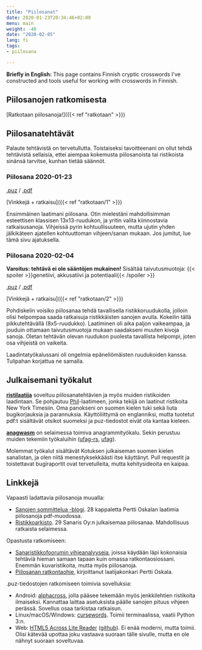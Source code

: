 ```yaml
---
title: "Piilosanat"
date: 2020-01-23T20:34:46+02:00
menu: main
weight: -40
date: "2020-02-05"
lang: fi
tags:
- piilosana

---
```


**Briefly in English:** This page contains Finnish cryptic crosswords I've constructed and tools useful for working with crosswords in Finnish.

<!--more-->

## Piilosanojen ratkomisesta

[Ratkotaan piilosanoja!]({{< ref "ratkotaan" >}})

## Piilosanatehtävät

Palaute tehtävistä on tervetullutta. Toistaiseksi tavoitteenani on ollut tehdä tehtävistä sellaisia, ettei aiempaa kokemusta piilosanoista tai ristikoista sinänsä tarvitse, kunhan tietää säännöt.

### Piilosana 2020-01-23

[.puz](piilosana_2020-01-23.puz) / [.pdf](piilosana_2020-01-23.pdf)

[Vinkkejä + ratkaisu]({{< ref "ratkotaan/1" >}})

Ensimmäinen laatimani piilosana. Otin mielestäni mahdollisimman esteettisen klassisen 13x13-ruudukon, ja yritin valita kiinnostavia ratkaisusanoja. Vihjeissä pyrin kohtuullisuuteen, mutta ujutin yhden jälkikäteen ajatellen kohtuuttoman vihjeen/sanan mukaan. Jos jumitut, lue tämä sivu ajatuksella.

### Piilosana 2020-02-04

**Varoitus: tehtävä ei ole sääntöjen mukainen!**
Sisältää taivutusmuotoja: {{< spoiler >}}genetiivi, akkusatiivi ja potentiaali{{< /spoiler >}}

[.puz](piilosana_2020-02-04.puz) / [.pdf](piilosana_2020-02-04.pdf)

[Vinkkejä + ratkaisu]({{< ref "ratkotaan/2" >}})

Pohdiskelin voisiko piilosanaa tehdä tavallisella ristikkoruudukolla, jolloin olisi helpompaa saada ratkaisuja ristikkäisten sanojen avulla. Kokeilin tällä pikkutehtävällä (8x5-ruudukko). Laatiminen oli aika paljon vaikeampaa, ja jouduin ottamaan taivutusmuotoja mukaan saadakseni muuten kivoja sanoja. Oletan tehtävän olevan ruudukon puolesta tavallista helpompi, joten osa vihjeistä on vaikeita.

Laadintatyökalussani oli ongelmia epäneliömäisten ruudukoiden kanssa. Tulipahan korjattua ne samalla.

## Julkaisemani työkalut

[**ristilaatija**](http://dancek.github.io/ristilaatija/) soveltuu piilosanatehtävien ja myös muiden ristikoiden laadintaan. Se pohjautuu [Phil](http://www.keiranking.com/phil/)-laatimeen, jonka tekijä on laatinut ristikoita New York Timesiin. Oma panokseni on suomen kielen tuki sekä liuta bugikorjauksia ja parannuksia. Käyttöliittymä on englanniksi, mutta tuotetut pdf:t sisältävät otsikot suomeksi ja puz-tiedostot eivät ota kantaa kieleen.

[**anagwasm**](https://dancek.github.io/anagwasm/) on selaimessa toimiva anagrammityökalu. Sekin perustuu muiden tekemiin työkaluihin ([ufag-rs](https://github.com/Detegr/ufag-rs), [ufag](https://github.com/sliedes/ufag)).

Molemmat työkalut sisältävät Kotuksen julkaiseman suomen kielen sanalistan, ja olen niitä menestyksekkäästi itse käyttänyt. Pull requestit ja toistettavat bugiraportit ovat tervetulleita, mutta kehitysideoita en kaipaa.

## Linkkejä

Vapaasti ladattavia piilosanoja muualla:

- [Sanojen sommittelua -blogi](https://sanojensommittelua.net/). 28 kappaletta Pertti Oskalan laatimia piilosanoja pdf-muodossa.
- [Ristikkoarkisto](http://sanaristikot.net/ristikot/?p=arkisto). 29 Sanaris Oy:n julkaisemaa piilosanaa. Mahdollisuus ratkaista selaimessa.

Opastusta ratkomiseen:

- [Sanaristikkofoorumin vihjeanalyyseja](https://www.sanaristikkofoorumi.net/wordpress/ristikot/vihjeanalyysit/), joissa käydään läpi kokonaisia tehtäviä hieman samaan tapaan kuin omassa ratkontaosiossani. Enemmän kuvaristikoita, mutta myös piilosanoja.
- [Piilosanan ratkontaohje](https://sanojensommittelua.net/piilosanan-ratkontaohje/), kirjoittanut laatijakonkari Pertti Oskala.

.puz-tiedostojen ratkomiseen toimivia sovelluksia:

 - Android: [alphacross](https://play.google.com/store/apps/details?id=org.akop.crosswords), jolla pääsee tekemään myös jenkkilehtien ristikoita ilmaiseksi. Kannattaa laittaa asetuksista päälle sanojen pituus vihjeen perässä. Sovellus osaa tarkistaa ratkaisun.
 - Linux/macOS/Windows: [cursewords](https://github.com/thisisparker/cursewords). Toimii terminaalissa, vaatii Python 3:n.
 - Web: [HTML5 Across Lite Reader](http://derekslager.com/puz/) ([github](https://github.com/derekslager/xwordhtml)). Ei enää moderni, mutta toimii. Olisi kätevää upottaa joku vastaava suoraan tälle sivulle, mutta en ole nähnyt suoraan soveltuvaa.

